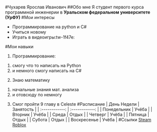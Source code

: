 #Чухарев Ярослав Иванович
##Обо мне
Я студент первого курса программной инженерии в **Уральском федеральном университете (УрФУ)**
#Мои интересы
- Программирование на python и C#
- Учиться новому
- Играть в видеоигры:tw-1f47e:

#Мои навыки
1.  Программирование:
 1) смогу что то написать на Python
 2) и немного смогу написать на C#
2.	Знаю математику
1) начальные знания мат. анализа
2) и отовсюду по немногу
3.	Смог пройти 9 главу в Celeste
#Расписание
| День Недели  | Занятость  |
| :------------: | :------------: |
| Понедельник | Учёба |
| Вторник | Учёба |
| Среда | Отдых |
| Четверг | Учёба |
| Пятница | Отдых |
| Субота | Отдых |
| Воскресенье | Учёба |
#Ссылки
[Steam](https://steamcommunity.com/id/hypersecret/)
[Roblox](https://www.roblox.com/users/599363242/profile)

